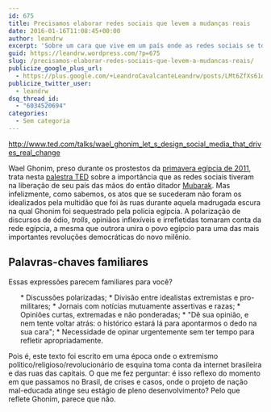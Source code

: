 ```yaml
---
id: 675
title: Precisamos elaborar redes sociais que levem a mudanças reais
date: 2016-01-16T11:08:45+00:00
author: leandrw
excerpt: 'Sobre um cara que vive em um país onde as redes sociais se tornaram tóxicas por conta de discussões razas '
guid: https://leandrw.wordpress.com/?p=675
slug: /precisamos-elaborar-redes-sociais-que-levem-a-mudancas-reais/
publicize_google_plus_url:
  - https://plus.google.com/+LeandroCavalcanteLeandrw/posts/LMt6ZfXs61q
publicize_twitter_user:
  - leandrw
dsq_thread_id:
  - "6034520694"
categories:
  - Sem categoria
---
```

http://www.ted.com/talks/wael_ghonim_let_s_design_social_media_that_drives_real_change

Wael Ghonim, preso durante os prostestos da <a href="http://www.wikiwand.com/pt/Revolu%C3%A7%C3%A3o_no_Egito_em_2011" target="_blank" rel="noopener">primavera egípcia de 2011</a>, trata nesta <a href="http://www.ted.com/talks/wael_ghonim_let_s_design_social_media_that_drives_real_change" target="_blank" rel="noopener">palestra TED</a> sobre a importância que as redes sociais tiveram na liberação de seu país das mãos do então ditador <a href="http://www.wikiwand.com/pt/Hosni_Mubarak" target="_blank" rel="noopener">Mubarak</a>. Mas infelizmente, como sabemos, os atos que se sucederam não foram os idealizados pela multidão que foi às ruas durante aquela madrugada escura na qual Ghonim foi sequestrado pela polícia egípcia. A polarização de discursos de ódio, *trolls*, opiniãos inflexíveis e irrefletidas tomaram conta da rede egípcia, a mesma que outrora unira o povo egípcio para uma das mais importantes revoluções democráticas do novo milênio.
## Palavras-chaves familiares
Essas expressões parecem familiares para você?
<ul>
	* Discussões polarizadas;
	* Divisão entre idealistas extremistas e pro-militares;
	* Jornais com notícias mutuamente assertivas e razas;
	* Opiniões curtas, extremadas e não ponderadas;
	* "Dê sua opinião, e nem tente voltar atrás: o histórico estará lá para apontarmos o dedo na sua cara";
	* Necessidade de opinar urgentemente sem ter tempo para refletir apropriadamente.
</ul>
Pois é, este texto foi escrito em uma época onde o extremismo político/religioso/revolucionário de esquina toma conta da internet brasileira e das ruas das capitais. O que me fez perguntar: é isso reflexo do momento em que passamos no Brasil, de crises e casos, onde o projeto de nação mal-educada atinge seu estágio de pleno desenvolvimento? Pelo que reflete Ghonim, parece que não.
